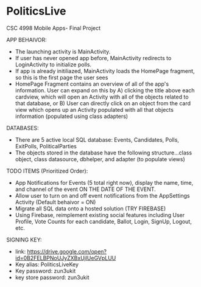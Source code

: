 # PoliticsLive
CSC 4998 Mobile Apps- Final Project

APP BEHAIVOR:
- The launching activity is MainActivity.
- If user has never opened app before, MainActivity redirects to LoginActivity to initialize polls.
- If app is already initiliazed, MainActivity loads the HomePage fragment, so this is the first page the user sees
- HomePage Fragment contains an overview of all of the app's information.  User can expand on this by A) clicking the title above each cardview, which will open an Activity with all of the objects related to that database, or B) User can directly click on an object from the card view which opens up an Activity populated with all that objects information (populated using class adapters)

DATABASES:
- There are 5 active local SQL database: Events, Candidates, Polls, ExitPolls, PoliticalParties
- The objects stored in the database have the following structure...class object, class datasource, dbhelper, and adapter (to populate views)


TODO ITEMS (Prioritized Order):
- App Notifications for Events (5 total right now), display the name, time, and channel of the event ON THE DATE OF THE EVENT.
- Allow user to turn on and off event notifications from the AppSettings Activity (Default behaivor = ON)
- Migrate all SQL data onto a hosted solution (TRY FIREBASE)
- Using Firebase, reimplement existing social features including User Profile, Vote Counts for each candidate, Ballot, Login, SignUp, Logout, etc.

SIGNING KEY:
- link: https://drive.google.com/open?id=0B2FELBPNoUJyZXBxUjlUeGVpLUU
- Key alias: PoliticsLiveKey
- Key password: zun3ukit
- key store password: zun3ukit
